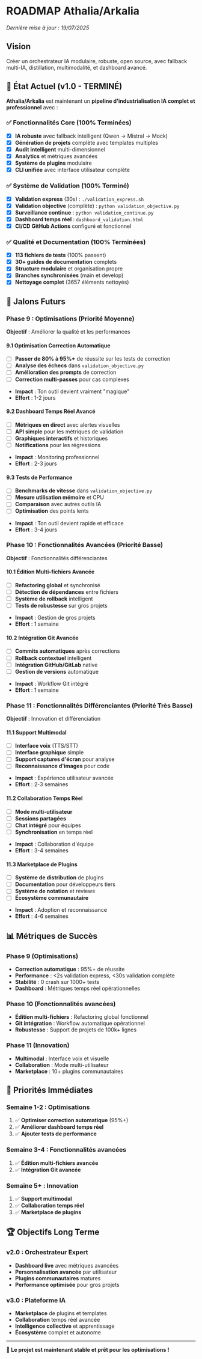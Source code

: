 # ROADMAP Athalia/Arkalia

*Dernière mise à jour : 19/07/2025*

## Vision
Créer un orchestrateur IA modulaire, robuste, open source, avec fallback multi-IA, distillation, multimodalité, et dashboard avancé.

## 🎯 État Actuel (v1.0 - TERMINÉ)

**Athalia/Arkalia** est maintenant un **pipeline d'industrialisation IA complet et professionnel** avec :

### ✅ Fonctionnalités Core (100% Terminées)
- [x] **IA robuste** avec fallback intelligent (Qwen → Mistral → Mock)
- [x] **Génération de projets** complète avec templates multiples
- [x] **Audit intelligent** multi-dimensionnel
- [x] **Analytics** et métriques avancées
- [x] **Système de plugins** modulaire
- [x] **CLI unifiée** avec interface utilisateur complète

### ✅ Système de Validation (100% Terminé)
- [x] **Validation express** (30s) : `./validation_express.sh`
- [x] **Validation objective** (complète) : `python validation_objective.py`
- [x] **Surveillance continue** : `python validation_continue.py`
- [x] **Dashboard temps réel** : `dashboard_validation.html`
- [x] **CI/CD GitHub Actions** configuré et fonctionnel

### ✅ Qualité et Documentation (100% Terminées)
- [x] **113 fichiers de tests** (100% passent)
- [x] **30+ guides de documentation** complets
- [x] **Structure modulaire** et organisation propre
- [x] **Branches synchronisées** (main et develop)
- [x] **Nettoyage complet** (3657 éléments nettoyés)

## 🚀 Jalons Futurs

### Phase 9 : Optimisations (Priorité Moyenne)
**Objectif** : Améliorer la qualité et les performances

#### 9.1 Optimisation Correction Automatique
- [ ] **Passer de 80% à 95%+** de réussite sur les tests de correction
- [ ] **Analyse des échecs** dans `validation_objective.py`
- [ ] **Amélioration des prompts** de correction
- [ ] **Correction multi-passes** pour cas complexes
- **Impact** : Ton outil devient vraiment "magique"
- **Effort** : 1-2 jours

#### 9.2 Dashboard Temps Réel Avancé
- [ ] **Métriques en direct** avec alertes visuelles
- [ ] **API simple** pour les métriques de validation
- [ ] **Graphiques interactifs** et historiques
- [ ] **Notifications** pour les régressions
- **Impact** : Monitoring professionnel
- **Effort** : 2-3 jours

#### 9.3 Tests de Performance
- [ ] **Benchmarks de vitesse** dans `validation_objective.py`
- [ ] **Mesure utilisation mémoire** et CPU
- [ ] **Comparaison** avec autres outils IA
- [ ] **Optimisation** des points lents
- **Impact** : Ton outil devient rapide et efficace
- **Effort** : 3-4 jours

### Phase 10 : Fonctionnalités Avancées (Priorité Basse)
**Objectif** : Fonctionnalités différenciantes

#### 10.1 Édition Multi-fichiers Avancée
- [ ] **Refactoring global** et synchronisé
- [ ] **Détection de dépendances** entre fichiers
- [ ] **Système de rollback** intelligent
- [ ] **Tests de robustesse** sur gros projets
- **Impact** : Gestion de gros projets
- **Effort** : 1 semaine

#### 10.2 Intégration Git Avancée
- [ ] **Commits automatiques** après corrections
- [ ] **Rollback contextuel** intelligent
- [ ] **Intégration GitHub/GitLab** native
- [ ] **Gestion de versions** automatique
- **Impact** : Workflow Git intégré
- **Effort** : 1 semaine

### Phase 11 : Fonctionnalités Différenciantes (Priorité Très Basse)
**Objectif** : Innovation et différenciation

#### 11.1 Support Multimodal
- [ ] **Interface voix** (TTS/STT)
- [ ] **Interface graphique** simple
- [ ] **Support captures d'écran** pour analyse
- [ ] **Reconnaissance d'images** pour code
- **Impact** : Expérience utilisateur avancée
- **Effort** : 2-3 semaines

#### 11.2 Collaboration Temps Réel
- [ ] **Mode multi-utilisateur**
- [ ] **Sessions partagées**
- [ ] **Chat intégré** pour équipes
- [ ] **Synchronisation** en temps réel
- **Impact** : Collaboration d'équipe
- **Effort** : 3-4 semaines

#### 11.3 Marketplace de Plugins
- [ ] **Système de distribution** de plugins
- [ ] **Documentation** pour développeurs tiers
- [ ] **Système de notation** et reviews
- [ ] **Écosystème communautaire**
- **Impact** : Adoption et reconnaissance
- **Effort** : 4-6 semaines

## 📊 Métriques de Succès

### Phase 9 (Optimisations)
- **Correction automatique** : 95%+ de réussite
- **Performance** : <2s validation express, <30s validation complète
- **Stabilité** : 0 crash sur 1000+ tests
- **Dashboard** : Métriques temps réel opérationnelles

### Phase 10 (Fonctionnalités avancées)
- **Édition multi-fichiers** : Refactoring global fonctionnel
- **Git intégration** : Workflow automatique opérationnel
- **Robustesse** : Support de projets de 100k+ lignes

### Phase 11 (Innovation)
- **Multimodal** : Interface voix et visuelle
- **Collaboration** : Mode multi-utilisateur
- **Marketplace** : 10+ plugins communautaires

## 🎯 Priorités Immédiates

### Semaine 1-2 : Optimisations
1. ✅ **Optimiser correction automatique** (95%+)
2. ✅ **Améliorer dashboard temps réel**
3. ✅ **Ajouter tests de performance**

### Semaine 3-4 : Fonctionnalités avancées
1. ✅ **Édition multi-fichiers avancée**
2. ✅ **Intégration Git avancée**

### Semaine 5+ : Innovation
1. ✅ **Support multimodal**
2. ✅ **Collaboration temps réel**
3. ✅ **Marketplace de plugins**

## 🏆 Objectifs Long Terme

### v2.0 : Orchestrateur Expert
- **Dashboard live** avec métriques avancées
- **Personnalisation avancée** par utilisateur
- **Plugins communautaires** matures
- **Performance optimisée** pour gros projets

### v3.0 : Plateforme IA
- **Marketplace** de plugins et templates
- **Collaboration** temps réel avancée
- **Intelligence collective** et apprentissage
- **Écosystème** complet et autonome

---

**🌟 Le projet est maintenant stable et prêt pour les optimisations !** 